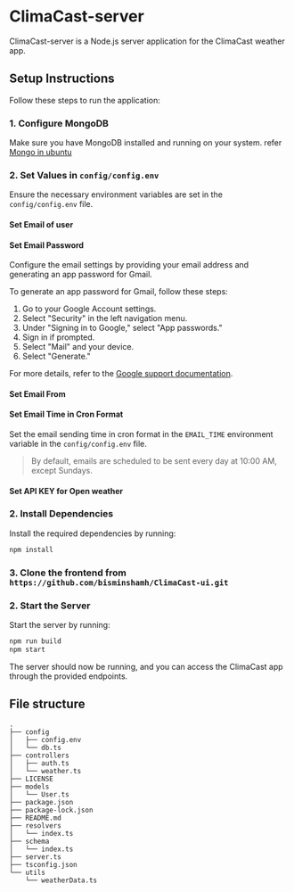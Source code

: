 # ClimaCast-server

ClimaCast-server is a Node.js server application for the ClimaCast weather app.

## Setup Instructions

Follow these steps to run the application:

### 1. Configure MongoDB

Make sure you have MongoDB installed and running on your system.
refer [Mongo in ubuntu](https://www.mongodb.com/docs/manual/tutorial/install-mongodb-on-ubuntu/)

### 2. Set Values in `config/config.env`

Ensure the necessary environment variables are set in the `config/config.env` file.
#### Set Email of user
#### Set Email Password

Configure the email settings by providing your email address and generating an app password for Gmail.

To generate an app password for Gmail, follow these steps:
1. Go to your Google Account settings.
2. Select "Security" in the left navigation menu.
3. Under "Signing in to Google," select "App passwords."
4. Sign in if prompted.
5. Select "Mail" and your device.
6. Select "Generate."

For more details, refer to the [Google support documentation](https://support.google.com/accounts/answer/185833?hl=en).
#### Set Email From
#### Set Email Time in Cron Format

Set the email sending time in cron format in the `EMAIL_TIME` environment variable in the `config/config.env` file. 

>By default, emails are scheduled to be sent every day at 10:00 AM, except Sundays.
#### Set API KEY for Open weather
### 2. Install Dependencies

Install the required dependencies by running:

```bash
npm install

```

### 3. Clone the frontend from `https://github.com/bisminshamh/ClimaCast-ui.git`
### 2. Start the Server

Start the server by running:

```bash
npm run build
npm start

```
The server should now be running, and you can access the ClimaCast app through the provided endpoints.

## File structure
```
.
├── config
│   ├── config.env
│   └── db.ts
├── controllers
│   ├── auth.ts
│   └── weather.ts
├── LICENSE
├── models
│   └── User.ts
├── package.json
├── package-lock.json
├── README.md
├── resolvers
│   └── index.ts
├── schema
│   └── index.ts
├── server.ts
├── tsconfig.json
└── utils
    └── weatherData.ts
```